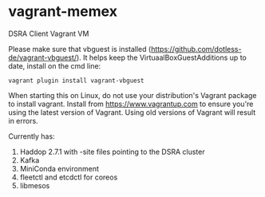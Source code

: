 # vagrant-memex
DSRA Client Vagrant VM

Please make sure that vbguest is installed (https://github.com/dotless-de/vagrant-vbguest/).  It helps keep the VirtuaalBoxGuestAdditions up to date, install on the cmd line:
```
vagrant plugin install vagrant-vbguest
```
When starting this on Linux, do not use your distribution's Vagrant package to install vagrant. Install from https://www.vagrantup.com to ensure you're using the latest version of Vagrant. Using old versions of Vagrant will result in errors.

Currently has:
 1. Haddop 2.7.1 with -site files pointing to the DSRA cluster
 2. Kafka
 3. MiniConda environment
 4. fleetctl and etcdctl for coreos
 5. libmesos

